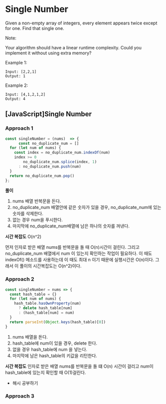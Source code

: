 # Single Number

Given a non-empty array of integers, every element appears twice except for one. Find that single one.

Note:

Your algorithm should have a linear runtime complexity. Could you implement it without using extra memory?

Example 1:

```
Input: [2,2,1]
Output: 1
```

Example 2:

```
Input: [4,1,2,1,2]
Output: 4
```

## [JavaScript]Single Number

### Approach 1

```js
const singleNumber = (nums)  => {
      const no_duplicate_num = []
  for (let num of nums) {
    const index = no_duplicate_num.indexOf(num)
    index >= 0
        no_duplicate_num.splice(index, 1)
      : no_duplicate_num.push(num)
  }
  return no_duplicate_num.pop()
};
```

**풀이**

1. nums 배열 반복문을 돈다.
2. no_duplicate_num 배열안에 같은 숫자가 있을 경우, no_duplicate_num에 있는 숫자를 삭제한다.
3. 없는 경우 num을 푸시한다.
4. 마지막에 no_duplicate_num배열에 남은 하나의 숫자를 꺼낸다.

**시간 복잡도**
O(n^2)

먼저 인자로 받은 배열 nums를 반복문을 돌 때 O(n)시간이 걸린다. 그리고 no_duplicate_num 배열에서 num 이 있는지 확인하는 작업이 필요하다. 이 때도 indexOf() 메소드를 사용하는데 이 때도 최대 n 이기 때문에 실행시간은 O(n)이다. 그래서 이 풀이의 시간복잡도는 O(n^2)이다.

### Approach 2

```js
const singleNumber = nums => {
  const hash_table = {}
  for (let num of nums) {
    hash_table.hasOwnProperty(num)
      ? delete hash_table[num]
      : (hash_table[num] = num)
  }
  return parseInt(Object.keys(hash_table)[0])
}
```

1. nums 배열을 돈다.
2. hash_table에 num이 있을 경우, delete 한다.
3. 없을 경우 hash_table에 num 을 넣는다.
4. 마지막에 남은 hash_table의 키값을 리턴한다.

**시간 복잡도**
인자로 받은 배열 nums를 반복문을 돌 떄 O(n) 시간이 걸리고 num이 hash_table에 있는지 확인할 때 O(1)걸린다.

- 해시 공부하기

### Approach 3
